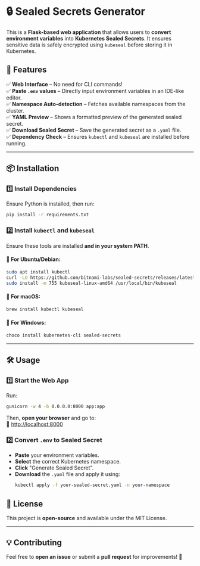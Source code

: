 # 🔒 Sealed Secrets Generator

This is a **Flask-based web application** that allows users to **convert environment variables** into **Kubernetes Sealed Secrets**. It ensures sensitive data is safely encrypted using `kubeseal` before storing it in Kubernetes.

## 🚀 Features

✅ **Web Interface** – No need for CLI commands!  
✅ **Paste `.env` values** – Directly input environment variables in an IDE-like editor.  
✅ **Namespace Auto-detection** – Fetches available namespaces from the cluster.  
✅ **YAML Preview** – Shows a formatted preview of the generated sealed secret.  
✅ **Download Sealed Secret** – Save the generated secret as a `.yaml` file.  
✅ **Dependency Check** – Ensures `kubectl` and `kubeseal` are installed before running.  

---

## 📦 Installation

### 1️⃣ Install Dependencies
Ensure Python is installed, then run:
```sh
pip install -r requirements.txt
```

### 2️⃣ Install `kubectl` and `kubeseal`
Ensure these tools are installed **and in your system PATH**.

#### 🔹 **For Ubuntu/Debian**:
```sh
sudo apt install kubectl
curl -LO https://github.com/bitnami-labs/sealed-secrets/releases/latest/download/kubeseal-linux-amd64
sudo install -m 755 kubeseal-linux-amd64 /usr/local/bin/kubeseal
```

#### 🔹 **For macOS**:
```sh
brew install kubectl kubeseal
```

#### 🔹 **For Windows**:
```sh
choco install kubernetes-cli sealed-secrets
```

---

## 🛠 Usage

### 1️⃣ Start the Web App
Run:
```sh
gunicorn -w 4 -b 0.0.0.0:8000 app:app
```
Then, **open your browser** and go to:  
🔗 [http://localhost:8000](http://localhost:8000)

### 2️⃣ Convert `.env` to Sealed Secret
- **Paste** your environment variables.  
- **Select** the correct Kubernetes namespace.  
- **Click** "Generate Sealed Secret".  
- **Download** the `.yaml` file and apply it using:
  ```sh
  kubectl apply -f your-sealed-secret.yaml -n your-namespace
  ```


## 📜 License
This project is **open-source** and available under the MIT License.

---

## 💡 Contributing
Feel free to **open an issue** or submit a **pull request** for improvements! 🚀

